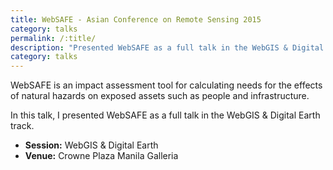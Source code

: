 ```yaml
---
title: WebSAFE - Asian Conference on Remote Sensing 2015
category: talks
permalink: /:title/
description: "Presented WebSAFE as a full talk in the WebGIS & Digital Earth track"
category: talks
---
```


WebSAFE is an impact assessment tool for calculating needs for the effects of natural hazards on exposed assets such as people and infrastructure.

In this talk, I presented WebSAFE as a full talk in the WebGIS & Digital Earth track.

- **Session:** WebGIS & Digital Earth
- **Venue:** Crowne Plaza Manila Galleria
